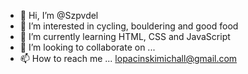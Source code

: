 - 👋 Hi, I’m @Szpvdel
- 👀 I’m interested in cycling, bouldering and good food
- 🌱 I’m currently learning HTML, CSS and JavaScript
- 💞️ I’m looking to collaborate on ...
- 📫 How to reach me ... lopacinskimichall@gmail.com

<!---
Szpvdel/Szpvdel is a ✨ special ✨ repository because its `README.md` (this file) appears on your GitHub profile.
You can click the Preview link to take a look at your changes.
--->
